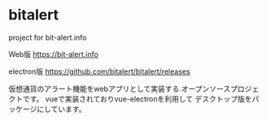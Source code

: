 # bitalert
project for bit-alert.info

Web版 https://bit-alert.info

electron版 https://github.com/bitalert/bitalert/releases


仮想通貨のアラート機能をwebアプリとして実装する
オープンソースプロジェクトです。
vueで実装されておりvue-electronを利用して
デスクトップ版をパッケージにしています。
